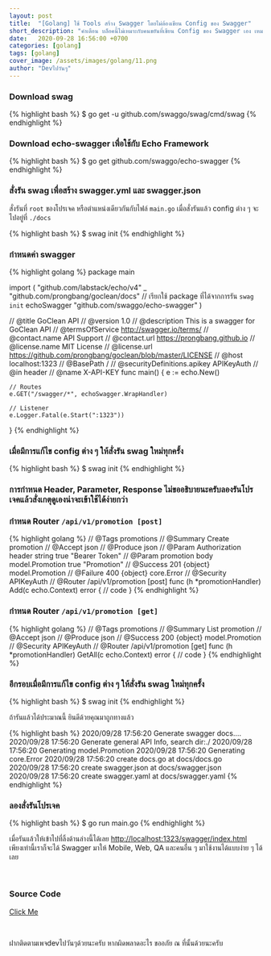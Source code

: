 ```yaml
---
layout: post
title:  "[Golang] ใช้ Tools สร้าง Swagger โดยไม่ต้องเขียน Config ของ Swagger"
short_description: "คำเตือน บล็อคนี้ไม่เหมาะกับคนขยันที่เขียน Config ของ Swagger เอง เหมาะกับคนขี้เขียจ"
date:   2020-09-28 16:56:00 +0700
categories: [golang]
tags: [golang]
cover_image: /assets/images/golang/11.png
author: "Devไปวันๆ"
---
```


### Download swag

{% highlight bash %}
$ go get -u github.com/swaggo/swag/cmd/swag
{% endhighlight %}

### Download echo-swagger เพื่อใช้กับ Echo Framework

{% highlight bash %}
$ go get github.com/swaggo/echo-swagger
{% endhighlight %}

### สั่งรัน swag เพื่อสร้าง swagger.yml และ swagger.json

สั่งรันที่ `root` ของโปรเจค หรือตำแหน่งเดียวกันกับไฟล์ `main.go` เมื่อสั่งรันแล้ว config ต่าง ๆ จะไปอยู่ที่ `./docs` 

{% highlight bash %}
$ swag init
{% endhighlight %}

### กำหนดค่า swagger

{% highlight golang %}
package main

import (
    "github.com/labstack/echo/v4"
	_ "github.com/prongbang/goclean/docs"   // เรียกใช้ package ที่ได้จากการรัน `swag init`
	echoSwagger "github.com/swaggo/echo-swagger"
)

// @title GoClean API
// @version 1.0
// @description This is a swagger for GoClean API
// @termsOfService http://swagger.io/terms/
// @contact.name API Support
// @contact.url https://prongbang.github.io
// @license.name MIT License
// @license.url https://github.com/prongbang/goclean/blob/master/LICENSE
// @host localhost:1323
// @BasePath /
// @securityDefinitions.apikey APIKeyAuth
// @in header
// @name X-API-KEY
func main() {
	e := echo.New()

	// Routes
	e.GET("/swagger/*", echoSwagger.WrapHandler)

	// Listener
	e.Logger.Fatal(e.Start(":1323"))
}
{% endhighlight %}

### เมื่อมีการแก้ไข config ต่าง ๆ ให้สั่งรัน swag ใหม่ทุกครั้ง

{% highlight bash %}
$ swag init
{% endhighlight %}

### การกำหนด Header, Parameter, Response ไม่ขออธิบายนะครับลองรันโปรเจคแล้วสั่งเกตุดูเองน่าจะเข้าใช้ได้ง่ายกว่า

### กำหนด Router `/api/v1/promotion [post]`

{% highlight golang %}
// @Tags promotions
// @Summary Create promotion
// @Accept json
// @Produce json
// @Param Authorization header string true "Bearer Token"
// @Param promotion body model.Promotion true "Promotion"
// @Success 201 {object} model.Promotion
// @Failure 400 {object} core.Error
// @Security APIKeyAuth
// @Router /api/v1/promotion [post]
func (h *promotionHandler) Add(c echo.Context) error {
    // code
}
{% endhighlight %}

### กำหนด Router `/api/v1/promotion [get]`

{% highlight golang %}
// @Tags promotions
// @Summary List promotion
// @Accept json
// @Produce json
// @Success 200 {object} model.Promotion
// @Security APIKeyAuth
// @Router /api/v1/promotion [get]
func (h *promotionHandler) GetAll(c echo.Context) error {
    // code
}
{% endhighlight %}

### อีกรอบเมื่อมีการแก้ไข config ต่าง ๆ ให้สั่งรัน swag ใหม่ทุกครั้ง

{% highlight bash %}
$ swag init
{% endhighlight %}

ถ้ารันแล้วได้ประมาณนี้ ยินดีด้วยคุณมาถูกทางแล้ว
<br>

{% highlight bash %}
2020/09/28 17:56:20 Generate swagger docs....
2020/09/28 17:56:20 Generate general API Info, search dir:./
2020/09/28 17:56:20 Generating model.Promotion
2020/09/28 17:56:20 Generating core.Error
2020/09/28 17:56:20 create docs.go at docs/docs.go
2020/09/28 17:56:20 create swagger.json at docs/swagger.json
2020/09/28 17:56:20 create swagger.yaml at docs/swagger.yaml
{% endhighlight %}

### ลองสั่งรันโปรเจค

{% highlight bash %}
$ go run main.go
{% endhighlight %}

เมื่อรันแล้วให้เข้าไปที่ลิ้งด้านล่างนี้ได้เลย [http://localhost:1323/swagger/index.html](http://localhost:1323/swagger/index.html)
 <br>
เพียงเท่านี้เราก็จะได้ Swagger มาให้ Mobile, Web, QA และคนอื่น ๆ มาใช้งานได้แบบง่าย ๆ ได้เลย

<br>

### Source Code

[Click Me](https://botemoda.com/2VcR)

<br>

ฝากติดตามเพจdevไปวันๆด้วยนะครับ หากผิดพลาดอะไร ขออภัย ณ ที่นั้นด้วยนะครับ

<br>